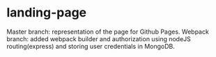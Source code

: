 # landing-page
Master branch: representation of the page for Github Pages.
Webpack branch: added webpack builder and authorization using nodeJS routing(express) and storing user credentials in MongoDB.
